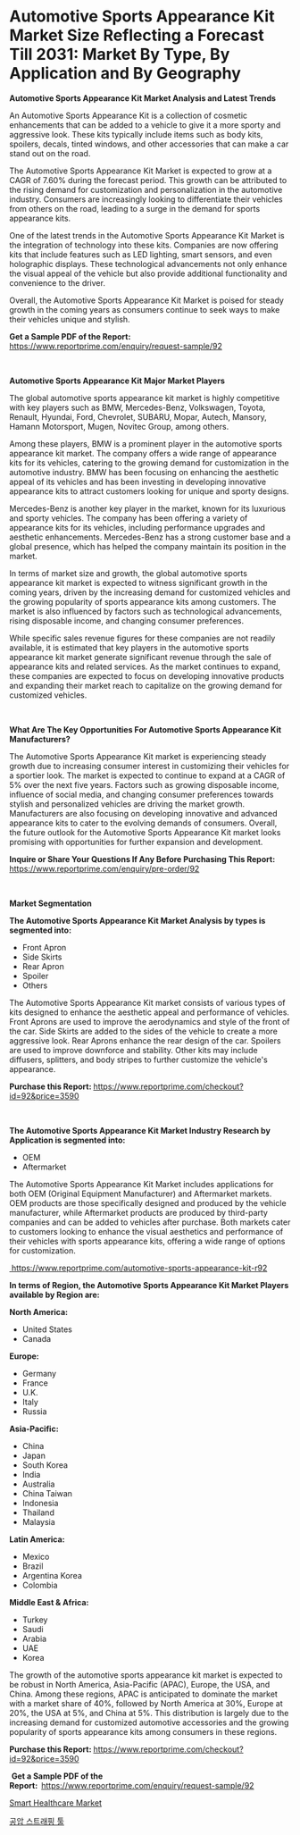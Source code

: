 <p><h1>Automotive Sports Appearance Kit Market Size Reflecting a Forecast Till 2031: Market By Type, By Application and By Geography</h1></p><p><strong>Automotive Sports Appearance Kit Market Analysis and Latest Trends</strong></p>
<p><p>An Automotive Sports Appearance Kit is a collection of cosmetic enhancements that can be added to a vehicle to give it a more sporty and aggressive look. These kits typically include items such as body kits, spoilers, decals, tinted windows, and other accessories that can make a car stand out on the road.</p><p>The Automotive Sports Appearance Kit Market is expected to grow at a CAGR of 7.60% during the forecast period. This growth can be attributed to the rising demand for customization and personalization in the automotive industry. Consumers are increasingly looking to differentiate their vehicles from others on the road, leading to a surge in the demand for sports appearance kits.</p><p>One of the latest trends in the Automotive Sports Appearance Kit Market is the integration of technology into these kits. Companies are now offering kits that include features such as LED lighting, smart sensors, and even holographic displays. These technological advancements not only enhance the visual appeal of the vehicle but also provide additional functionality and convenience to the driver.</p><p>Overall, the Automotive Sports Appearance Kit Market is poised for steady growth in the coming years as consumers continue to seek ways to make their vehicles unique and stylish.</p></p>
<p><strong>Get a Sample PDF of the Report:&nbsp;</strong> <a href="https://www.reportprime.com/enquiry/request-sample/92">https://www.reportprime.com/enquiry/request-sample/92</a></p>
<p>&nbsp;</p>
<p><strong>Automotive Sports Appearance Kit Major Market Players</strong></p>
<p><p>The global automotive sports appearance kit market is highly competitive with key players such as BMW, Mercedes-Benz, Volkswagen, Toyota, Renault, Hyundai, Ford, Chevrolet, SUBARU, Mopar, Autech, Mansory, Hamann Motorsport, Mugen, Novitec Group, among others.</p><p>Among these players, BMW is a prominent player in the automotive sports appearance kit market. The company offers a wide range of appearance kits for its vehicles, catering to the growing demand for customization in the automotive industry. BMW has been focusing on enhancing the aesthetic appeal of its vehicles and has been investing in developing innovative appearance kits to attract customers looking for unique and sporty designs.</p><p>Mercedes-Benz is another key player in the market, known for its luxurious and sporty vehicles. The company has been offering a variety of appearance kits for its vehicles, including performance upgrades and aesthetic enhancements. Mercedes-Benz has a strong customer base and a global presence, which has helped the company maintain its position in the market.</p><p>In terms of market size and growth, the global automotive sports appearance kit market is expected to witness significant growth in the coming years, driven by the increasing demand for customized vehicles and the growing popularity of sports appearance kits among customers. The market is also influenced by factors such as technological advancements, rising disposable income, and changing consumer preferences.</p><p>While specific sales revenue figures for these companies are not readily available, it is estimated that key players in the automotive sports appearance kit market generate significant revenue through the sale of appearance kits and related services. As the market continues to expand, these companies are expected to focus on developing innovative products and expanding their market reach to capitalize on the growing demand for customized vehicles.</p></p>
<p>&nbsp;</p>
<p><strong>What Are The Key Opportunities For Automotive Sports Appearance Kit Manufacturers?</strong></p>
<p><p>The Automotive Sports Appearance Kit market is experiencing steady growth due to increasing consumer interest in customizing their vehicles for a sportier look. The market is expected to continue to expand at a CAGR of 5% over the next five years. Factors such as growing disposable income, influence of social media, and changing consumer preferences towards stylish and personalized vehicles are driving the market growth. Manufacturers are also focusing on developing innovative and advanced appearance kits to cater to the evolving demands of consumers. Overall, the future outlook for the Automotive Sports Appearance Kit market looks promising with opportunities for further expansion and development.</p></p>
<p><strong>Inquire or Share Your Questions If Any Before Purchasing This Report:</strong> <a href="https://www.reportprime.com/enquiry/pre-order/92">https://www.reportprime.com/enquiry/pre-order/92</a></p>
<p>&nbsp;</p>
<p><strong>Market Segmentation</strong></p>
<p><strong>The Automotive Sports Appearance Kit Market Analysis by types is segmented into:</strong></p>
<p><ul><li>Front Apron</li><li>Side Skirts</li><li>Rear Apron</li><li>Spoiler</li><li>Others</li></ul></p>
<p><p>The Automotive Sports Appearance Kit market consists of various types of kits designed to enhance the aesthetic appeal and performance of vehicles. Front Aprons are used to improve the aerodynamics and style of the front of the car. Side Skirts are added to the sides of the vehicle to create a more aggressive look. Rear Aprons enhance the rear design of the car. Spoilers are used to improve downforce and stability. Other kits may include diffusers, splitters, and body stripes to further customize the vehicle's appearance.</p></p>
<p><strong>Purchase this Report:&nbsp;</strong><a href="https://www.reportprime.com/checkout?id=92&price=3590">https://www.reportprime.com/checkout?id=92&price=3590</a></p>
<p>&nbsp;</p>
<p><strong>The Automotive Sports Appearance Kit Market Industry Research by Application is segmented into:</strong></p>
<p><ul><li>OEM</li><li>Aftermarket</li></ul></p>
<p><p>The Automotive Sports Appearance Kit Market includes applications for both OEM (Original Equipment Manufacturer) and Aftermarket markets. OEM products are those specifically designed and produced by the vehicle manufacturer, while Aftermarket products are produced by third-party companies and can be added to vehicles after purchase. Both markets cater to customers looking to enhance the visual aesthetics and performance of their vehicles with sports appearance kits, offering a wide range of options for customization.</p></p>
<p><a href="https://www.reportprime.com/automotive-sports-appearance-kit-r92">&nbsp;https://www.reportprime.com/automotive-sports-appearance-kit-r92</a></p>
<p><strong>In terms of Region, the Automotive Sports Appearance Kit Market Players available by Region are:</strong></p>
<p>
    <p> <strong> North America: </strong>
        <ul>
            <li>United States</li>
            <li>Canada</li>
        </ul>
        </p> 
    <p> <strong> Europe: </strong>
        <ul>
            <li>Germany</li>
            <li>France</li>
            <li>U.K.</li>
            <li>Italy</li>
            <li>Russia</li>
        </ul>
        </p> 
    <p> <strong> Asia-Pacific: </strong>
        <ul>
            <li>China</li>
            <li>Japan</li>
            <li>South Korea</li>
            <li>India</li>
            <li>Australia</li>
            <li>China Taiwan</li>
            <li>Indonesia</li>
            <li>Thailand</li>
            <li>Malaysia</li>
        </ul>
        </p> 
    <p> <strong> Latin America: </strong>
        <ul>
            <li>Mexico</li>
            <li>Brazil</li>
            <li>Argentina Korea</li>
            <li>Colombia</li>
        </ul>
        </p> 
    <p> <strong> Middle East & Africa: </strong>
        <ul>
            <li>Turkey</li>
            <li>Saudi</li>
            <li>Arabia</li>
            <li>UAE</li>
            <li>Korea</li>
        </ul>
    </p>
    </p>
<p><p>The growth of the automotive sports appearance kit market is expected to be robust in North America, Asia-Pacific (APAC), Europe, the USA, and China. Among these regions, APAC is anticipated to dominate the market with a market share of 40%, followed by North America at 30%, Europe at 20%, the USA at 5%, and China at 5%. This distribution is largely due to the increasing demand for customized automotive accessories and the growing popularity of sports appearance kits among consumers in these regions.</p></p>
<p><strong>Purchase this Report: </strong><a href="https://www.reportprime.com/checkout?id=92&price=3590">https://www.reportprime.com/checkout?id=92&price=3590</a></p>
<p>&nbsp;<strong>Get a Sample PDF of the Report:&nbsp;&nbsp;</strong><a href="https://www.reportprime.com/enquiry/request-sample/92">https://www.reportprime.com/enquiry/request-sample/92</a></p>
<p><strong></strong></p>
<p><p><a href="https://view.publitas.com/reportprime-1/smart-healthcare-market-size-cagr-trends-2024-2030/">Smart Healthcare Market</a></p><p><a href="https://medium.com/@thadnader1941/%EA%B3%A0%EB%AC%B4-%EA%B2%B0%ED%95%A9-%EB%8F%84%EA%B5%AC-%EC%8B%9C%EC%9E%A5-%EA%B7%9C%EB%AA%A8-%EB%B0%8F-%EC%8B%9C%EC%9E%A5-%EB%8F%99%ED%96%A5-%EC%99%84%EB%B2%BD%ED%95%9C-%EC%82%B0%EC%97%85-%EA%B0%9C%EC%9A%94-2024%EB%85%84%EC%97%90%EC%84%9C-2031%EB%85%84%EA%B9%8C%EC%A7%80-1af9df17b013">공압 스트래핑 툴</a></p></p>